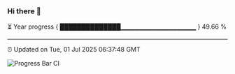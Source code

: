 ### Hi there 👋

⏳ Year progress { ██████████████▁▁▁▁▁▁▁▁▁▁▁▁▁▁▁▁ } 49.66 %

---

⏰ Updated on Tue, 01 Jul 2025 06:37:48 GMT

![Progress Bar CI](https://github.com/ZhaoGui/ZhaoGui/workflows/Progress%20Bar%20CI/badge.svg)
